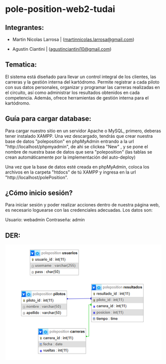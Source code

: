 # pole-position-web2-tudai

## Integrantes:

* Martin Nicolas Larrosa | (martinnicolas.larrosa@gmail.com)

* Agustin Ciantini | (agustinciantini10@gmail.com)

## Tematica:

El sistema está diseñado para llevar un control integral de los clientes, las carreras y la gestión interna del kartódromo. Permite registrar a cada piloto con sus datos personales, organizar y programar las carreras realizadas en el circuito, así como administrar los resultados obtenidos en cada competencia. Además, ofrece herramientas de gestión interna para el kartódromo.


## Guía para cargar database:

Para cargar nuestro sitio en un servidor Apache o MySQL, primero, deberas tener instalado XAMPP. Una vez descargado, tendrás que crear nuestra base de datos "poleposition" en phpMyAdmin entrando a la url "http://localhost/phpmyadmin", de ahi se clickea "New" , y se pone el nombre de nuestra base de datos que sera "poleposition" (las tablas se crean automáticamente por la implementación del auto-deploy)

Una vez que la base de datos esté creada en phpMyAdmin, coloca los archivos en la carpeta "htdocs" de tú XAMPP y ingresa en la url "http://localhost/polePosition".

## ¿Cómo inicio sesión?
Para iniciar sesión y poder realizar acciones dentro de nuestra página web, es necesario loguearse con las credenciales adecuadas. Los datos son:

Usuario: webadmin
Contraseña: admin

## DER:

![DER](./DER.png)
